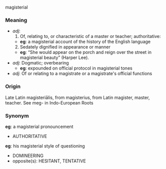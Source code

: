 magisterial
### Meaning
+ _adj_:
   1. Of, relating to, or characteristic of a master or teacher; authoritative:
    + __eg__: a magisterial account of the history of the English language
   2. Sedately dignified in appearance or manner
    + __eg__: “She would appear on the porch and reign over the street in magisterial beauty” (Harper Lee).
+ _adj_: Dogmatic; overbearing
    + __eg__: expounded on official protocol in magisterial tones
+ _adj_: Of or relating to a magistrate or a magistrate's official functions

### Origin

Late Latin magisteriālis, from magisterius, from Latin magister, master, teacher. See meg- in Indo-European Roots

### Synonym

__eg__: a magisterial pronouncement

+ AUTHORITATIVE

__eg__: his magisterial style of questioning

+ DOMINEERING
+ opposite(s): HESITANT, TENTATIVE


